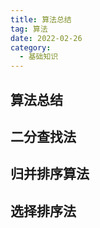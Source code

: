 ```yaml
---
title: 算法总结
tag: 算法
date: 2022-02-26
category:
  - 基础知识
---
```


## 算法总结

## 二分查找法

## 归并排序算法

## 选择排序法
